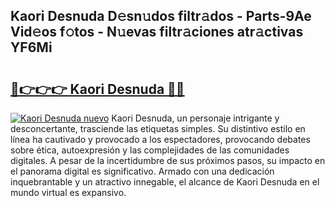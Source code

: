 ## Kaori Desnuda D𝚎sn𝚞dos filtr𝚊dos - Parts-9Ae Vid𝚎os f𝚘tos - N𝚞evas filtr𝚊ciones atr𝚊ctivas YF6Mi

# <h2><a href="http://mbcbol.tromn.icu/?c=Kaori+Desnuda">🔗👉👉👉 Kaori Desnuda 🔗🔗</a></h2>

[![Kaori Desnuda nuevo](https://i.imgur.com/pEAQMta.gif)](http://mbcbol.tromn.icu/?c=Kaori+Desnuda)
Kaori Desnuda, un personaje intrigante y desconcertante, trasciende las etiquetas simples. Su distintivo estilo en línea ha cautivado y provocado a los espectadores, provocando debates sobre ética, autoexpresión y las complejidades de las comunidades digitales. A pesar de la incertidumbre de sus próximos pasos, su impacto en el panorama digital es significativo. Armado con una dedicación inquebrantable y un atractivo innegable, el alcance de Kaori Desnuda en el mundo virtual es expansivo.

